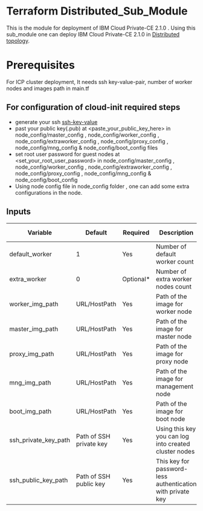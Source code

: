 	
# Terraform Distributed_Sub_Module

This is the module for deployment of IBM Cloud Private-CE 2.1.0 . Using this sub_module one can deploy IBM Cloud Private-CE 2.1.0 in [Distributed topology][1].

[1]: https://www.ibm.com/developerworks/community/blogs/5092bd93-e659-4f89-8de2-a7ac980487f0/entry/Availability_considerations_for_single_ICP_cluster_topologies?lang=en

# Prerequisites

For ICP cluster deployment, It needs ssh key-value-pair, number of worker nodes and images path in main.tf

## For configuration of cloud-init required steps

- generate your ssh [ssh-key-value](https://www.digitalocean.com/community/tutorials/how-to-set-up-ssh-keys-on-ubuntu-1604) 
- past your public key(.pub) at <paste_your_public_key_here> in node_config/master_config , node_config/worker_config , node_config/extraworker_config , node_config/proxy_config , node_config/mng_config & node_config/boot_config files
- set root user password for guest nodes at <set_your_root_user_password> in node_config/master_config , node_config/worker_config , node_config/extraworker_config , node_config/proxy_config , node_config/mng_config & node_config/boot_config
- Using node config file in node_config folder , one can add some extra configurations in the node. 

## Inputs
| Variable           | Default       |Required| Description                            |File Location
|--------------------|---------------|--------|----------------------------------------|--------
|default_worker      |1              |Yes    |Number of default worker count|main.tf
|extra_worker          | 0              |Optional*     |Number of extra worker nodes count  |main.tf
|worker_img_path          | URL/HostPath        |Yes     |Path of the image for worker node | main.tf
|master_img_path          |    URL/HostPath        |Yes     |Path of the image for master node | main.tf
|proxy_img_path          |    URL/HostPath        |Yes     |Path of the image for proxy node | main.tf
|mng_img_path          |    URL/HostPath        |Yes     |Path of the image for management node | main.tf
|boot_img_path          |    URL/HostPath        |Yes     |Path of the image for boot node | main.tf
|ssh_private_key_path          |  Path of SSH private key |Yes |Using this key you can log into created cluster nodes  |main.tf
|ssh_public_key_path          |  Path of SSH public key |Yes  |This key for password-less authentication with private key |main.tf

